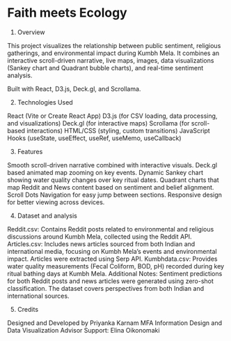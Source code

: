 # Faith meets Ecology

1) Overview

This project visualizes the relationship between public sentiment, religious gatherings, and environmental impact during Kumbh Mela.
It combines an interactive scroll-driven narrative, live maps, images, data visualizations (Sankey chart and Quadrant bubble charts), and real-time sentiment analysis.

Built with React, D3.js, Deck.gl, and Scrollama.

2) Technologies Used

React (Vite or Create React App)
D3.js (for CSV loading, data processing, and visualizations)
Deck.gl (for interactive maps)
Scrollama (for scroll-based interactions)
HTML/CSS (styling, custom transitions)
JavaScript Hooks (useState, useEffect, useRef, useMemo, useCallback)

3) Features

Smooth scroll-driven narrative combined with interactive visuals.
Deck.gl based animated map zooming on key events.
Dynamic Sankey chart showing water quality changes over key ritual dates.
Quadrant charts that map Reddit and News content based on sentiment and belief alignment.
Scroll Dots Navigation for easy jump between sections.
Responsive design for better viewing across devices.


4) Dataset and analysis

Reddit.csv: Contains Reddit posts related to environmental and religious discussions around Kumbh Mela, collected using the Reddit API.
Articles.csv: Includes news articles sourced from both Indian and international media, focusing on Kumbh Mela’s events and environmental impact. Articles were extracted using Serp API.
Kumbhdata.csv: Provides water quality measurements (Fecal Coliform, BOD, pH) recorded during key ritual bathing days at Kumbh Mela.
Additional Notes: Sentiment predictions for both Reddit posts and news articles were generated using zero-shot classification. The dataset covers perspectives from both Indian and international sources.

5) Credits

Designed and Developed by Priyanka Karnam
MFA Information Design and Data Visualization
Advisor Support: Elina Oikonomaki

